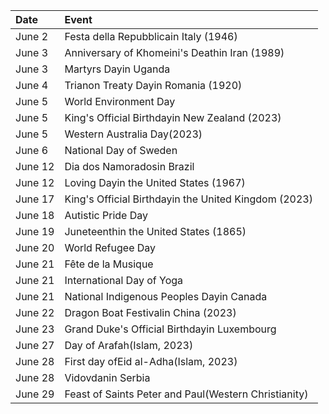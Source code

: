 | Date    | Event                                                 |
|:--------|:------------------------------------------------------|
| June 2  | Festa della Repubblicain Italy (1946)                 |
| June 3  | Anniversary of Khomeini's Deathin Iran (1989)         |
| June 3  | Martyrs Dayin Uganda                                  |
| June 4  | Trianon Treaty Dayin Romania (1920)                   |
| June 5  | World Environment Day                                 |
| June 5  | King's Official Birthdayin New Zealand (2023)         |
| June 5  | Western Australia Day(2023)                           |
| June 6  | National Day of Sweden                                |
| June 12 | Dia dos Namoradosin Brazil                            |
| June 12 | Loving Dayin the United States (1967)                 |
| June 17 | King's Official Birthdayin  the United Kingdom (2023) |
| June 18 | Autistic Pride Day                                    |
| June 19 | Juneteenthin the United States (1865)                 |
| June 20 | World Refugee Day                                     |
| June 21 | Fête de la Musique                                    |
| June 21 | International Day of Yoga                             |
| June 21 | National Indigenous Peoples Dayin Canada              |
| June 22 | Dragon Boat Festivalin China (2023)                   |
| June 23 | Grand Duke's Official Birthdayin Luxembourg           |
| June 27 | Day of Arafah(Islam, 2023)                            |
| June 28 | First day ofEid al-Adha(Islam, 2023)                  |
| June 28 | Vidovdanin Serbia                                     |
| June 29 | Feast of Saints Peter and Paul(Western Christianity)  |